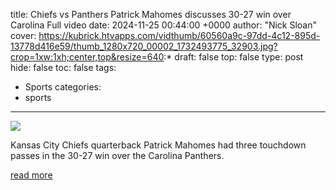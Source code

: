 title: Chiefs vs Panthers Patrick Mahomes discusses 30-27 win over Carolina Full video
date: 2024-11-25 00:44:00 +0000
author: "Nick Sloan"
cover: https://kubrick.htvapps.com/vidthumb/60560a9c-97dd-4c12-895d-13778d416e59/thumb_1280x720_00002_1732493775_32903.jpg?crop=1xw:1xh;center,top&resize=640:*
draft: false
top: false
type: post
hide: false
toc: false
tags:
  - Sports
categories:
  - sports
---

![](https://kubrick.htvapps.com/vidthumb/60560a9c-97dd-4c12-895d-13778d416e59/thumb_1280x720_00002_1732493775_32903.jpg?crop=1xw:1xh;center,top&resize=640:*)

Kansas City Chiefs quarterback Patrick Mahomes had three touchdown passes in the 30-27 win over the Carolina Panthers.

[read more](https://www.kmbc.com/article/chiefs-vs-panthers-patrick-mahomes-postgame-press-conference/63001630)
